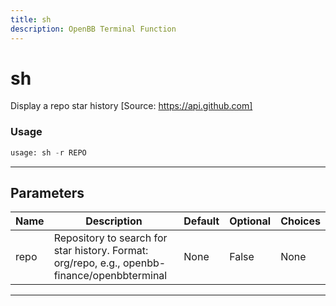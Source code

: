 ```yaml
---
title: sh
description: OpenBB Terminal Function
---
```


# sh

Display a repo star history [Source: https://api.github.com]
### Usage 
```python
usage: sh -r REPO
```
---
## Parameters
| Name | Description | Default | Optional | Choices |
| ---- | ----------- | ------- | -------- | ------- |
| repo | Repository to search for star history. Format: org/repo, e.g., openbb-finance/openbbterminal | None | False | None |
---
